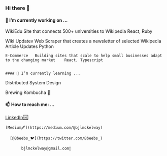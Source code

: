 ### Hi there 👋

#### 🔭 I’m currently working on ...

WikiEdu   Site that connects 500+ universities to Wikipedia    React, Ruby

  Wiki Updatev   Web Scraper that creates a newsletter of selected Wikipedia Article Updates    Python

    E-Commerce   Building sites that scale to help small businesses adapt to the changing market    React, Typescript


    #### 🌱 I’m currently learning ...
  Distributed System Design
 
Brewing Kombucha 🍶

#### 📫 How to reach me: ...

  [LinkedIn🆒](https://www.linkedin.com/in/bailey-mckelway/)
  
    [Medium🖋](https://medium.com/@bjlmckelway)
  
      [@Bbeebs_🐦](https://twitter.com/Bbeebs_)
  
           bjlmckelway@gmail.com📧


